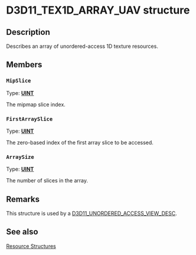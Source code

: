# D3D11_TEX1D_ARRAY_UAV structure

## Description

Describes an array of unordered-access 1D texture resources.

## Members

### `MipSlice`

Type: **[UINT](https://learn.microsoft.com/windows/desktop/WinProg/windows-data-types)**

The mipmap slice index.

### `FirstArraySlice`

Type: **[UINT](https://learn.microsoft.com/windows/desktop/WinProg/windows-data-types)**

The zero-based index of the first array slice to be accessed.

### `ArraySize`

Type: **[UINT](https://learn.microsoft.com/windows/desktop/WinProg/windows-data-types)**

The number of slices in the array.

## Remarks

This structure is used by a [D3D11_UNORDERED_ACCESS_VIEW_DESC](https://learn.microsoft.com/windows/desktop/api/d3d11/ns-d3d11-d3d11_unordered_access_view_desc).

## See also

[Resource Structures](https://learn.microsoft.com/windows/desktop/direct3d11/d3d11-graphics-reference-resource-structures)